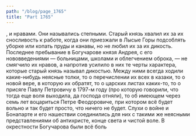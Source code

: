 ```yaml
---
path: "/blog/page_1765"
title: "Part 1765"
---
```


, и нравами. Они назывались степными. Старый князь хвалил их за их сносливость к работе, когда они приезжали в Лысые Горы подсоблять уборке или копать пруды и канавы, но не любил их за их дикость.
Последнее пребывание в Богучарове князя Андрея, с его нововведениями — больницами, школами и облегчением оброка, — не смягчило их нравов, а напротив усилило в них те черты характера, которые старый князь называл дикостью. Между ними всегда ходили какие-нибудь неясные толки, то о перечислении их всех в казаки, то о новой вере, в которую их обратят, то о царских листах каких-то, то о присяге Павлу Петровичу в 1797-м году (про которую говорили, что тогда еще воля выходила, да господа отняли), то об имеющем через семь лет воцариться Петре Феодоровиче, при котором всё будет вольно и так будет просто, что ничего не будет. Слухи о войне и Бонапарте и его нашествии соединились для них с такими же неясными представлениями об антихристе, конце света и чистой воле.
В окрестности Богучарова были всё боль
